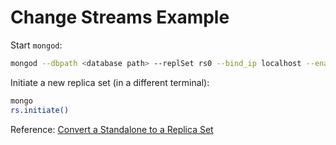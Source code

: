 # Change Streams Example

Start `mongod`:

```sh
mongod --dbpath <database path> --replSet rs0 --bind_ip localhost --enableMajorityReadConcern
```

Initiate a new replica set (in a different terminal):

```sh
mongo
rs.initiate()
```

Reference: [Convert a Standalone to a Replica Set](https://docs.mongodb.com/master/tutorial/convert-standalone-to-replica-set/)
